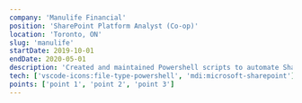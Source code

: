 ```yaml
---
company: 'Manulife Financial'
position: 'SharePoint Platform Analyst (Co-op)'
location: 'Toronto, ON'
slug: 'manulife'
startDate: 2019-10-01
endDate: 2020-05-01
description: 'Created and maintained Powershell scripts to automate SharePoint site creation processes across various silos.'
tech: ['vscode-icons:file-type-powershell', 'mdi:microsoft-sharepoint']
points: ['point 1', 'point 2', 'point 3']
---
```

